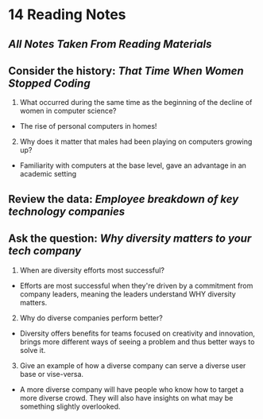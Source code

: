 # 14 Reading Notes

## *All Notes Taken From Reading Materials*

## Consider the history: *That Time When Women Stopped Coding*
1. What occurred during the same time as the beginning of the decline of women in computer science?
  * The rise of personal computers in homes! 

2. Why does it matter that males had been playing on computers growing up?
  * Familiarity with computers at the base level, gave an advantage in an academic setting

## Review the data: *Employee breakdown of key technology companies*
## Ask the question: *Why diversity matters to your tech company*

1. When are diversity efforts most successful?
  * Efforts are most successful when they're driven by a commitment from company leaders, meaning the leaders understand WHY diversity matters.

2. Why do diverse companies perform better?
  * Diversity offers benefits for teams focused on creativity and innovation, brings more different ways of seeing a problem and thus better ways to solve it.

3. Give an example of how a diverse company can serve a diverse user base or vise-versa.
 * A more diverse company will have people who know how to target a more diverse crowd. They will also have insights on what may be something slightly overlooked.